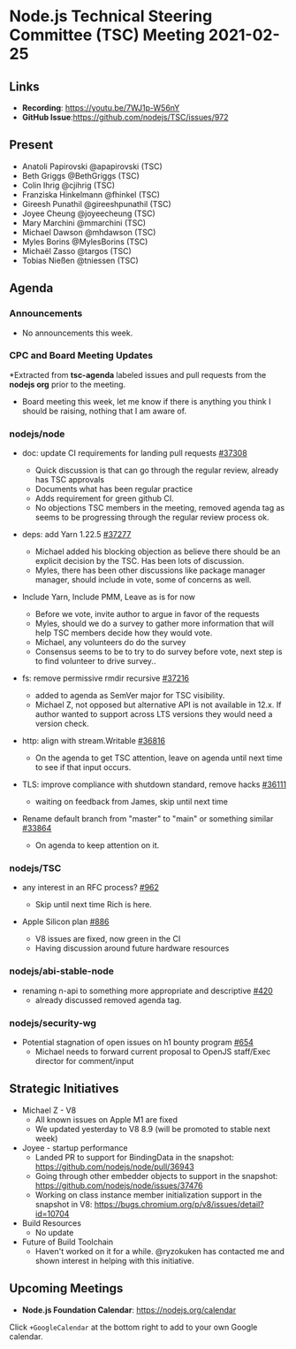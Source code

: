 # Node.js Technical Steering Committee (TSC) Meeting 2021-02-25

## Links

* **Recording**: <https://youtu.be/7WJ1p-W56nY>
* **GitHub Issue**:<https://github.com/nodejs/TSC/issues/972>

## Present

* Anatoli Papirovski @apapirovski (TSC)
* Beth Griggs @BethGriggs (TSC)
* Colin Ihrig @cjihrig (TSC)
* Franziska Hinkelmann @fhinkel (TSC)
* Gireesh Punathil @gireeshpunathil (TSC)
* Joyee Cheung @joyeecheung (TSC)
* Mary Marchini @mmarchini (TSC)
* Michael Dawson @mhdawson (TSC)
* Myles Borins @MylesBorins (TSC)
* Michaël Zasso @targos (TSC)
* Tobias Nießen @tniessen (TSC)

## Agenda

### Announcements

* No announcements this week.

### CPC and Board Meeting Updates

\*Extracted from **tsc-agenda** labeled issues and pull requests from the **nodejs org** prior to the meeting.

* Board meeting this week, let me know if there is anything you think I should be raising, nothing
  that I am aware of.

### nodejs/node

* doc: update CI requirements for landing pull requests [#37308](https://github.com/nodejs/node/pull/37308)
  * Quick discussion is that can go through the regular review, already has
    TSC approvals
  * Documents what has been regular practice
  * Adds requirement for green github CI.
  * No objections TSC members in the meeting, removed agenda tag as
    seems to be progressing through the regular review process ok.

* deps: add Yarn 1.22.5 [#37277](https://github.com/nodejs/node/pull/37277)
  * Michael added his blocking objection as believe there should be an explicit decision by the
    TSC. Has been lots of discussion.
  * Myles, there has been other discussions like package manager manager, should include in
    vote, some of concerns as well.

* Include Yarn, Include PMM, Leave as is for now
  * Before we vote, invite author to argue in favor of the requests
  * Myles, should we do a survey to gather more information that will help TSC members decide
    how they would vote.
  * Michael, any volunteers do do the survey
  * Consensus seems to be to try to do survey before vote, next step is to find volunteer to drive
    survey..

* fs: remove permissive rmdir recursive [#37216](https://github.com/nodejs/node/pull/37216)
  * added to agenda as SemVer major for TSC visibility.
  * Michael Z, not opposed but alternative API is not available in 12.x. If author wanted to
    support across LTS versions they would need a version check.

* http: align with stream.Writable [#36816](https://github.com/nodejs/node/pull/36816)
  * On the agenda to get TSC attention, leave on agenda until next time to see if
    that input occurs.

* TLS: improve compliance with shutdown standard, remove hacks [#36111](https://github.com/nodejs/node/pull/36111)
  * waiting on feedback from James, skip until next time

* Rename default branch from "master" to "main" or something similar [#33864](https://github.com/nodejs/node/issues/33864)
  * On agenda to keep attention on it.

### nodejs/TSC

* any interest in an RFC process? [#962](https://github.com/nodejs/TSC/issues/962)
  * Skip until next time Rich is here.

* Apple Silicon plan [#886](https://github.com/nodejs/TSC/issues/886)
  * V8 issues are fixed, now green in the CI
  * Having discussion around future hardware resources

### nodejs/abi-stable-node

* renaming n-api to something more appropriate and descriptive [#420](https://github.com/nodejs/abi-stable-node/issues/420)
  * already discussed removed agenda tag.

### nodejs/security-wg

* Potential stagnation of open issues on h1 bounty program [#654](https://github.com/nodejs/security-wg/issues/654)
  * Michael needs to forward current proposal to OpenJS staff/Exec director for comment/input

## Strategic Initiatives

* Michael Z - V8
  * All known issues on Apple M1 are fixed
  * We updated yesterday to V8 8.9 (will be promoted to stable next week)
* Joyee - startup performance
  * Landed PR to support for BindingData in the snapshot: <https://github.com/nodejs/node/pull/36943>
  * Going through other embedder objects to support in  the snapshot: <https://github.com/nodejs/node/issues/37476>
  * Working on class instance member initialization support in the snapshot in V8: <https://bugs.chromium.org/p/v8/issues/detail?id=10704>
* Build Resources
  * No update
* Future of Build Toolchain
  * Haven't worked on it for a while. @ryzokuken has contacted me and shown interest in helping with this initiative.

## Upcoming Meetings

* **Node.js Foundation Calendar**: <https://nodejs.org/calendar>

Click `+GoogleCalendar` at the bottom right to add to your own Google calendar.
